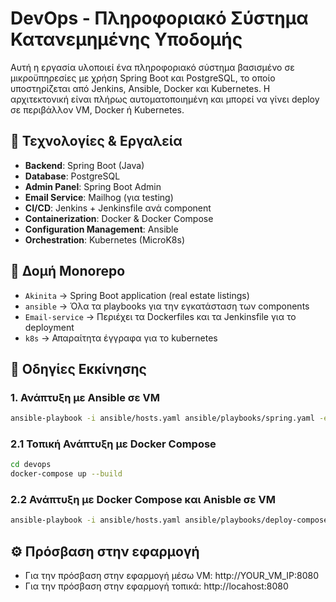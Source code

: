 # DevOps - Πληροφοριακό Σύστημα Κατανεμημένης Υποδομής

Αυτή η εργασία υλοποιεί ένα πληροφοριακό σύστημα βασισμένο σε μικροϋπηρεσίες με χρήση Spring Boot και PostgreSQL, το οποίο υποστηρίζεται από Jenkins, Ansible, Docker και Kubernetes. Η αρχιτεκτονική είναι πλήρως αυτοματοποιημένη και μπορεί να γίνει deploy σε περιβάλλον VM, Docker ή Kubernetes.

## 🔧 Τεχνολογίες & Εργαλεία

- **Backend**: Spring Boot (Java)
- **Database**: PostgreSQL
- **Admin Panel**: Spring Boot Admin
- **Email Service**: Mailhog (για testing)
- **CI/CD**: Jenkins + Jenkinsfile ανά component
- **Containerization**: Docker & Docker Compose
- **Configuration Management**: Ansible
- **Orchestration**: Kubernetes (MicroK8s)

## 📁 Δομή Monorepo

- `Akinita` → Spring Boot application (real estate listings)
- `ansible` → Όλα τα playbooks για την εγκατάσταση των components
- `Email-service` → Περιέχει τα Dockerfiles και τα Jenkinsfile για το deployment
- `k8s` → Απαραίτητα έγγραφα για το kubernetes

## 🚀 Οδηγίες Εκκίνησης

### 1. Ανάπτυξη με Ansible σε VM
```bash
ansible-playbook -i ansible/hosts.yaml ansible/playbooks/spring.yaml -e "vm_ip=YOUR_VM_IP"
```

### 2.1 Τοπική Ανάπτυξη με Docker Compose

```bash
cd devops
docker-compose up --build
```

### 2.2 Ανάπτυξη με Docker Compose και Anisble σε VM
```bash
ansible-playbook -i ansible/hosts.yaml ansible/playbooks/deploy-compose.yaml -e "vm_ip=YOUR_VM_IP"
```

## ⚙️ Πρόσβαση στην εφαρμογή
- Για την πρόσβαση στην εφαρμογή μέσω VM: http://YOUR_VM_IP:8080
- Για την πρόσβαση στην εφαρμογή τοπικά: http://locahost:8080

